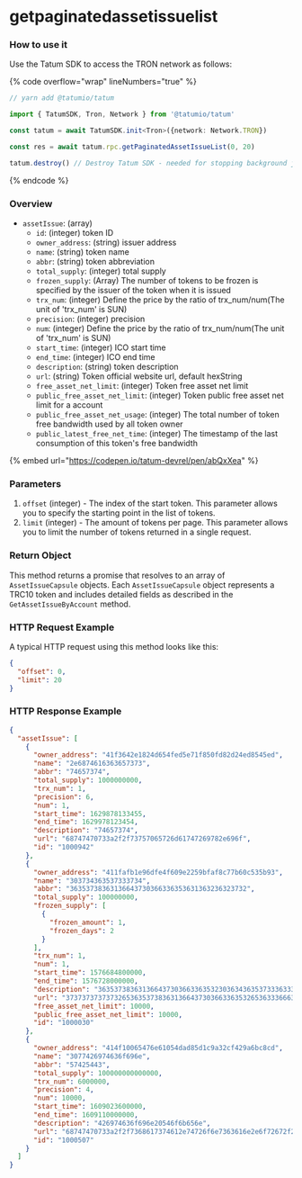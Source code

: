 # getpaginatedassetissuelist

### How to use it

Use the Tatum SDK to access the TRON network as follows:

{% code overflow="wrap" lineNumbers="true" %}
```typescript
// yarn add @tatumio/tatum

import { TatumSDK, Tron, Network } from '@tatumio/tatum'

const tatum = await TatumSDK.init<Tron>({network: Network.TRON})

const res = await tatum.rpc.getPaginatedAssetIssueList(0, 20)

tatum.destroy() // Destroy Tatum SDK - needed for stopping background jobs
```
{% endcode %}

### Overview

* `assetIssue`: (array)
  * `id`: (integer) token ID
  * `owner_address`: (string) issuer address
  * `name`: (string) token name
  * `abbr`: (string) token abbreviation
  * `total_supply`: (integer) total supply
  * `frozen_supply`: (Array) The number of tokens to be frozen is specified by the issuer of the token when it is issued
  * `trx_num`: (integer) Define the price by the ratio of trx\_num/num(The unit of 'trx\_num' is SUN)
  * `precision`: (integer) precision
  * `num`: (integer) Define the price by the ratio of trx\_num/num(The unit of 'trx\_num' is SUN)
  * `start_time`: (integer) ICO start time
  * `end_time`: (integer) ICO end time
  * `description`: (string) token description
  * `url`: (string) Token official website url, default hexString
  * `free_asset_net_limit`: (integer) Token free asset net limit
  * `public_free_asset_net_limit`: (integer) Token public free asset net limit for a account
  * `public_free_asset_net_usage`: (integer) The total number of token free bandwidth used by all token owner
  * `public_latest_free_net_time`: (integer) The timestamp of the last consumption of this token's free bandwidth

{% embed url="https://codepen.io/tatum-devrel/pen/abQxXea" %}

### Parameters

1. `offset` (integer) - The index of the start token. This parameter allows you to specify the starting point in the list of tokens.
2. `limit` (integer) - The amount of tokens per page. This parameter allows you to limit the number of tokens returned in a single request.

### Return Object

This method returns a promise that resolves to an array of `AssetIssueCapsule` objects. Each `AssetIssueCapsule` object represents a TRC10 token and includes detailed fields as described in the `GetAssetIssueByAccount` method.

### HTTP Request Example

A typical HTTP request using this method looks like this:

```json
{
  "offset": 0,
  "limit": 20
}
```

### HTTP Response Example

```json
{
  "assetIssue": [
    {
      "owner_address": "41f3642e1824d654fed5e71f850fd82d24ed8545ed",
      "name": "2e6874616363657373",
      "abbr": "74657374",
      "total_supply": 1000000000,
      "trx_num": 1,
      "precision": 6,
      "num": 1,
      "start_time": 1629878133455,
      "end_time": 1629978123454,
      "description": "74657374",
      "url": "68747470733a2f2f73757065726d61747269782e696f",
      "id": "1000942"
    },
    {
      "owner_address": "411fafb1e96dfe4f609e2259bfaf8c77b60c535b93",
      "name": "303734363537333734",
      "abbr": "36353738363136643730366336353631363236323732",
      "total_supply": 100000000,
      "frozen_supply": [
        {
          "frozen_amount": 1,
          "frozen_days": 2
        }
      ],
      "trx_num": 1,
      "num": 1,
      "start_time": 1576684800000,
      "end_time": 1576728000000,
      "description": "3635373836313664373036633635323036343635373336333732363937303734363936663665",
      "url": "373737373737326536353738363136643730366336353265363336663664",
      "free_asset_net_limit": 10000,
      "public_free_asset_net_limit": 10000,
      "id": "1000030"
    },
    {
      "owner_address": "414f10065476e61054dad85d1c9a32cf429a6bc8cd",
      "name": "3077426974636f696e",
      "abbr": "57425443",
      "total_supply": 100000000000000,
      "trx_num": 6000000,
      "precision": 4,
      "num": 10000,
      "start_time": 1609023600000,
      "end_time": 1609110000000,
      "description": "426974636f696e20546f6b656e",
      "url": "68747470733a2f2f7368617374612e74726f6e7363616e2e6f72672f232f",
      "id": "1000507"
    }
  ]
}
```

